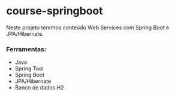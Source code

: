 # course-springboot

Neste projeto teremos conteúdo Web Services com Spring Boot e JPA/Hibernate.

### Ferramentas:

- Java
- Spring Tool
- Spring Boot
- JPA/Hibernate
- Banco de dados H2
